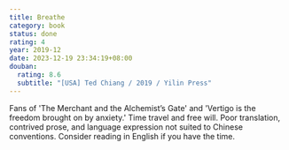 ```yaml
---
title: Breathe
category: book
status: done
rating: 4
year: 2019-12
date: 2023-12-19 23:34:19+08:00
douban:
  rating: 8.6
  subtitle: "[USA] Ted Chiang / 2019 / Yilin Press"
---
```


Fans of 'The Merchant and the Alchemist’s Gate' and 'Vertigo is the freedom brought on by anxiety.' Time travel and free will. Poor translation, contrived prose, and language expression not suited to Chinese conventions. Consider reading in English if you have the time.
